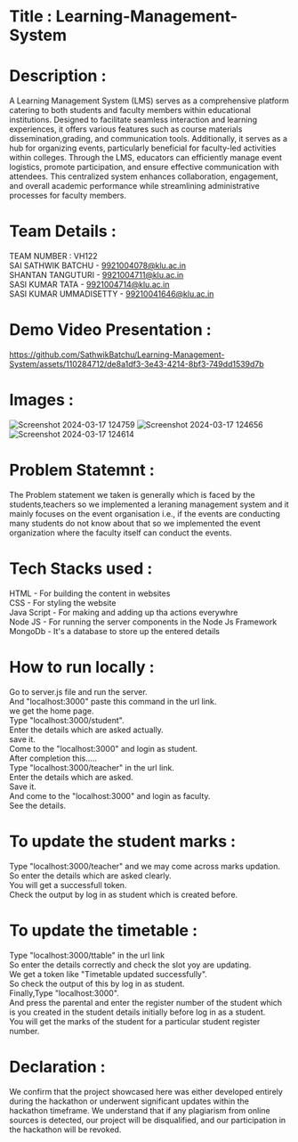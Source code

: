# Title : Learning-Management-System
# Description :
 A Learning Management System (LMS) serves as a comprehensive platform catering to both students and faculty members within educational institutions. Designed to facilitate seamless interaction and learning experiences, it offers various features such as course materials dissemination,grading, and communication tools. Additionally, it serves as a hub for organizing events, particularly beneficial for faculty-led activities within colleges. Through the LMS, educators can efficiently manage event logistics, promote participation, and ensure effective communication with attendees. This centralized system enhances collaboration, engagement, and overall academic performance while streamlining administrative processes for faculty members.
# Team Details :
TEAM NUMBER : VH122 <br>
SAI SATHWIK BATCHU - 9921004078@klu.ac.in <br>
SHANTAN TANGUTURI - 9921004711@klu.ac.in <br>
SASI KUMAR TATA - 9921004714@klu.ac.in <br>
SASI KUMAR UMMADISETTY - 99210041646@klu.ac.in
# Demo Video Presentation :
https://github.com/SathwikBatchu/Learning-Management-System/assets/110284712/de8a1df3-3e43-4214-8bf3-749dd1539d7b
# Images :
![Screenshot 2024-03-17 124759](https://github.com/SathwikBatchu/Learning-Management-System/assets/110284712/34d82704-431b-4dfe-a98e-5c18dc14772f)
![Screenshot 2024-03-17 124656](https://github.com/SathwikBatchu/Learning-Management-System/assets/110284712/8b680826-c0c1-4ba3-8cac-56972708d73b)
![Screenshot 2024-03-17 124614](https://github.com/SathwikBatchu/Learning-Management-System/assets/110284712/367292a3-0e01-4aec-b31a-2c8c25c6151b)
# Problem Statemnt :
The Problem statement we taken is generally which is faced by the students,teachers so we implemented a leraning management system and it mainly focuses on the event organisation i.e., if the events are conducting many students do not know about that so we implemented the event organization where the faculty itself can conduct the events.
# Tech Stacks used :
HTML - For building the content in websites<br>
CSS -  For styling the website<br>
Java Script - For making and adding up tha actions everywhre<br>
Node JS - For running the server components in the Node Js Framework<br>
MongoDb -  It's a database to store up the entered details<br>
# How to run locally :
Go to server.js file and run the server.<br>
And "localhost:3000" paste this command in the url link.<br>
we get the home page.<br>
Type "localhost:3000/student".<br>
Enter the details which are asked actually.<br>
save it.<br>
Come to the "localhost:3000" and login as student.<br>
After completion this.....<br>
Type "localhost:3000/teacher" in the url link.<br>
Enter the details which are asked.<br>
Save it.<br>
And come to the "localhost:3000" and login as faculty.<br>
See the details.<br>
# To update the student marks :
Type "localhost:3000/teacher" and we may come across marks updation.<br>
So enter the details which are asked clearly.<br>
You will get a successfull token.<br>
Check the output by log in as student which is created before.<br>
# To update the timetable :
Type "localhost:3000/ttable" in the url link<br>
So enter the details correctly and check the slot yoy are updating.<br>
We get a token like "Timetable updated successfully".<br>
So check the output of this by log in as student.<br>
Finally,Type "localhost:3000".<br>
And press the parental and enter the register number of the student which is you created in the student details initially before log in as a student.<br>
You will get the marks of the student for a particular student register number. <br>
# Declaration :
We confirm that the project showcased here was either developed entirely during the hackathon or underwent significant updates within the hackathon timeframe. We understand that if any plagiarism from online sources is detected, our project will be disqualified, and our participation in the hackathon will be revoked.
